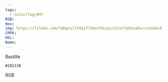 ```yaml
---
tags:
  - Color/Tag/NTC
RGB:
Hex:
img: https://filedn.com/l0hpzxl1f01yT7GHxtF8cyk/Color%20Snake/standard_csv_to_svg/292130.svg
CMYK:
HSL:
Name:
---
```

Bastille
```palette
#292130
```
RGB
